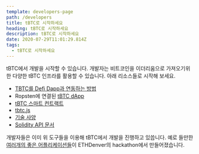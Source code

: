 ```yaml
---
template: developers-page
path: /developers
title: tBTC로 시작하세요
heading: tBTC로 시작하세요
description: tBTC로 시작하세요
date: 2020-07-29T11:01:29.814Z
tags:
  - tBTC로 시작하세요
---
```

tBTC에서 개발을 시작할 수 있습니다. 개발자는 비트코인을 이더리움으로 가져오기위한 다양한 tBTC 인프라를 활용할 수 있습니다. 아래 리소스들로 시작해 보세요.

- [TBTC를 Defi Dapp과 연동하는 방법](/developers/how-to-integrate-tbtc-into-your-defi-dapp)
- Ropsten에 연결된 [tBTC dApp](https://dapp.test.tbtc.network/)
- [tBTC 스마트 컨트랙트](https://github.com/keep-network/tbtc)
- [tbtc.js](https://github.com/keep-network/tbtc.js)
- [기술 사양](http://docs.keep.network/tbtc/)
- [Solidity API 문서](http://docs.keep.network/tbtc/solidity/)

개발자들은 이미 위 도구들을 이용해 tBTC에서 개발을 진행하고 있씁니다. 예로 들만한 [여러개의 좋은 어플리케이션들](https://blog.keep.network/bitcoin-earn-wins-ethdenver-tbtc-hackathon-prize-5233ce805468)이 ETHDenver의 hackathon에서 만들어졌습니다.
